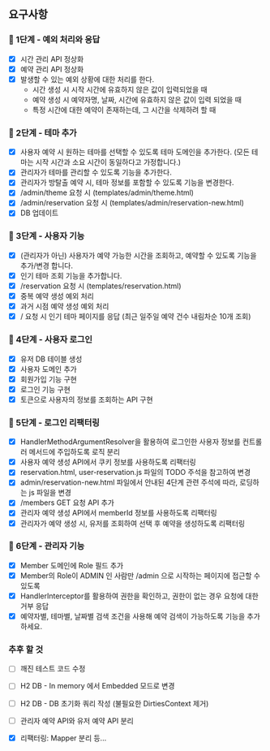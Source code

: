 ## 요구사항
### 🚀 1단계 - 예외 처리와 응답
- [x] 시간 관리 API 정상화 
- [x] 예약 관리 API 정상화
- [x] 발생할 수 있는 예외 상황에 대한 처리를 한다.
  - 시간 생성 시 시작 시간에 유효하지 않은 값이 입력되었을 때
  - 예약 생성 시 예약자명, 날짜, 시간에 유효하지 않은 값이 입력 되었을 때
  - 특정 시간에 대한 예약이 존재하는데, 그 시간을 삭제하려 할 때

### 🚀 2단계 - 테마 추가
- [x] 사용자 예약 시 원하는 테마를 선택할 수 있도록 테마 도메인을 추가한다. (모든 테마는 시작 시간과 소요 시간이 동일하다고 가정합니다.)
- [x] 관리자가 테마를 관리할 수 있도록 기능을 추가한다.
- [x] 관리자가 방탈출 예약 시, 테마 정보를 포함할 수 있도록 기능을 변경한다.
- [x] /admin/theme 요청 시 (templates/admin/theme.html)
- [x] /admin/reservation 요청 시 (templates/admin/reservation-new.html)
- [x] DB 업데이트

### 🚀 3단계 - 사용자 기능
- [x] (관리자가 아닌) 사용자가 예약 가능한 시간을 조회하고, 예약할 수 있도록 기능을 추가/변경 합니다.
- [x] 인기 테마 조회 기능을 추가합니다.
- [x] /reservation 요청 시 (templates/reservation.html)
- [x] 중복 예약 생성 예외 처리
- [x] 과거 시점 예약 생성 예외 처리
- [x] / 요청 시 인기 테마 페이지를 응답 (최근 일주일 예약 건수 내림차순 10개 조회)

### 🚀 4단계 - 사용자 로그인
- [x] 유저 DB 테이블 생성
- [x] 사용자 도메인 추가
- [x] 회원가입 기능 구현
- [x] 로그인 기능 구현
- [x] 토큰으로 사용자의 정보를 조회하는 API 구현

### 🚀 5단계 - 로그인 리팩터링
- [x] HandlerMethodArgumentResolver을 활용하여 로그인한 사용자 정보를 컨트롤러 메서드에 주입하도록 로직 분리
- [x] 사용자 예약 생성 API에서 쿠키 정보를 사용하도록 리팩터링
- [x] reservation.html, user-reservation.js 파일의 TODO 주석을 참고하여 변경
- [x] admin/reservation-new.html 파일에서 안내된 4단계 관련 주석에 따라, 로딩하는 js 파일을 변경
- [x] /members GET 요청 API 추가
- [x] 관리자 예약 생성 API에서 memberId 정보를 사용하도록 리팩터링
- [x] 관리자가 예약 생성 시, 유저를 조회하여 선택 후 예약을 생성하도록 리팩터링

### 🚀 6단계 - 관리자 기능
- [x] Member 도메인에 Role 필드 추가
- [x] Member의 Role이 ADMIN 인 사람만 /admin 으로 시작하는 페이지에 접근할 수 있도록
- [x] HandlerInterceptor를 활용하여 권한을 확인하고, 권한이 없는 경우 요청에 대한 거부 응답
- [x] 예약자별, 테마별, 날짜별 검색 조건을 사용해 예약 검색이 가능하도록 기능을 추가하세요.

### 추후 할 것
- [ ] 깨진 테스트 코드 수정
- [ ] H2 DB - In memory 에서 Embedded 모드로 변경
- [ ] H2 DB - DB 초기화 쿼리 작성 (불필요한 DirtiesContext 제거)
- [ ] 관리자 예약 API와 유저 예약 API 분리
- [x] 리팩터링: Mapper 분리 등...

